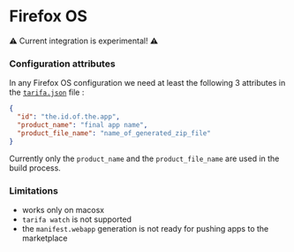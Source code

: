 # Firefox OS

⚠ Current integration is experimental! ⚠

### Configuration attributes

In any Firefox OS configuration we need at least the following 3 attributes in the [`tarifa.json`](../project/index.md#tarifajson-and-privatejson) file :

``` json
{
  "id": "the.id.of.the.app",
  "product_name": "final app name",
  "product_file_name": "name_of_generated_zip_file"
}
```
Currently only the `product_name` and the `product_file_name` are used in the build process.


### Limitations

* works only on macosx
* `tarifa watch` is not supported
* the `manifest.webapp` generation is not ready for pushing apps to the marketplace
